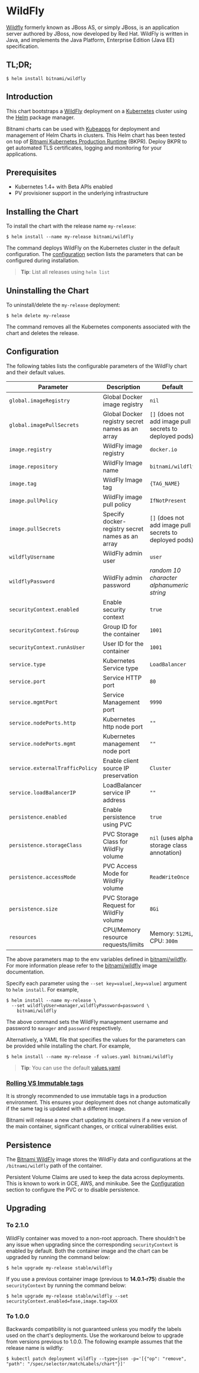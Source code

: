 # WildFly

[Wildfly](http://wildfly.org/) formerly known as JBoss AS, or simply JBoss, is an application server authored by JBoss, now developed by Red Hat. WildFly is written in Java, and implements the Java Platform, Enterprise Edition (Java EE) specification.

## TL;DR;

```console
$ helm install bitnami/wildfly
```

## Introduction

This chart bootstraps a [WildFly](https://github.com/bitnami/bitnami-docker-wildfly) deployment on a [Kubernetes](http://kubernetes.io) cluster using the [Helm](https://helm.sh) package manager.

Bitnami charts can be used with [Kubeapps](https://kubeapps.com/) for deployment and management of Helm Charts in clusters. This Helm chart has been tested on top of [Bitnami Kubernetes Production Runtime](https://kubeprod.io/) (BKPR). Deploy BKPR to get automated TLS certificates, logging and monitoring for your applications.

## Prerequisites

- Kubernetes 1.4+ with Beta APIs enabled
- PV provisioner support in the underlying infrastructure

## Installing the Chart

To install the chart with the release name `my-release`:

```console
$ helm install --name my-release bitnami/wildfly
```

The command deploys WildFly on the Kubernetes cluster in the default configuration. The [configuration](#configuration) section lists the parameters that can be configured during installation.

> **Tip**: List all releases using `helm list`

## Uninstalling the Chart

To uninstall/delete the `my-release` deployment:

```console
$ helm delete my-release
```

The command removes all the Kubernetes components associated with the chart and deletes the release.

## Configuration

The following tables lists the configurable parameters of the WildFly chart and their default values.

|         Parameter               |              Description               |                           Default                          |
|---------------------------------|----------------------------------------|------------------------------------------------------------|
| `global.imageRegistry`          | Global Docker image registry           | `nil`                                                      |
| `global.imagePullSecrets`       | Global Docker registry secret names as an array | `[]` (does not add image pull secrets to deployed pods) |
| `image.registry`                | WildFly image registry                 | `docker.io`                                                |
| `image.repository`              | WildFly Image name                     | `bitnami/wildfly`                                          |
| `image.tag`                     | WildFly Image tag                      | `{TAG_NAME}`                                               |
| `image.pullPolicy`              | WildFly image pull policy              | `IfNotPresent`                                             |
| `image.pullSecrets`             | Specify docker-registry secret names as an array | `[]` (does not add image pull secrets to deployed pods)   |
| `wildflyUsername`               | WildFly admin user                     | `user`                                                     |
| `wildflyPassword`               | WildFly admin password                 | _random 10 character alphanumeric string_                  |
| `securityContext.enabled`       | Enable security context                | `true`                                                     |
| `securityContext.fsGroup`       | Group ID for the container             | `1001`                                                     |
| `securityContext.runAsUser`     | User ID for the container              | `1001`                                                     |
| `service.type`                  | Kubernetes Service type                | `LoadBalancer`                                             |
| `service.port`                  | Service HTTP port                      | `80`                                                       |
| `service.mgmtPort`              | Service Management port                | `9990`                                                     |
| `service.nodePorts.http`        | Kubernetes http node port              | `""`                                                       |
| `service.nodePorts.mgmt`        | Kubernetes management node port        | `""`                                                       |
| `service.externalTrafficPolicy` | Enable client source IP preservation   | `Cluster`                                                  |
| `service.loadBalancerIP`        | LoadBalancer service IP address        | `""`                                                       |
| `persistence.enabled`           | Enable persistence using PVC           | `true`                                                     |
| `persistence.storageClass`      | PVC Storage Class for WildFly volume   | `nil` (uses alpha storage class annotation)                |
| `persistence.accessMode`        | PVC Access Mode for WildFly volume     | `ReadWriteOnce`                                            |
| `persistence.size`              | PVC Storage Request for WildFly volume | `8Gi`                                                      |
| `resources`                     | CPU/Memory resource requests/limits    | Memory: `512Mi`, CPU: `300m`                               |

The above parameters map to the env variables defined in [bitnami/wildfly](http://github.com/bitnami/bitnami-docker-wildfly). For more information please refer to the [bitnami/wildfly](http://github.com/bitnami/bitnami-docker-wildfly) image documentation.

Specify each parameter using the `--set key=value[,key=value]` argument to `helm install`. For example,

```console
$ helm install --name my-release \
  --set wildflyUser=manager,wildflyPassword=password \
    bitnami/wildfly
```

The above command sets the WildFly management username and password to `manager` and `password` respectively.

Alternatively, a YAML file that specifies the values for the parameters can be provided while installing the chart. For example,

```console
$ helm install --name my-release -f values.yaml bitnami/wildfly
```

> **Tip**: You can use the default [values.yaml](values.yaml)

### [Rolling VS Immutable tags](https://docs.bitnami.com/containers/how-to/understand-rolling-tags-containers/)

It is strongly recommended to use immutable tags in a production environment. This ensures your deployment does not change automatically if the same tag is updated with a different image.

Bitnami will release a new chart updating its containers if a new version of the main container, significant changes, or critical vulnerabilities exist.

## Persistence

The [Bitnami WildFly](https://github.com/bitnami/bitnami-docker-wildfly) image stores the WildFly data and configurations at the `/bitnami/wildfly` path of the container.

Persistent Volume Claims are used to keep the data across deployments. This is known to work in GCE, AWS, and minikube.
See the [Configuration](#configuration) section to configure the PVC or to disable persistence.

## Upgrading

### To 2.1.0

WildFly container was moved to a non-root approach. There shouldn't be any issue when upgrading since the corresponding `securityContext` is enabled by default. Both the container image and the chart can be upgraded by running the command below:

```
$ helm upgrade my-release stable/wildfly
```

If you use a previous container image (previous to **14.0.1-r75**) disable the `securityContext` by running the command below:

```
$ helm upgrade my-release stable/wildfly --set securityContext.enabled=fase,image.tag=XXX
```

### To 1.0.0

Backwards compatibility is not guaranteed unless you modify the labels used on the chart's deployments.
Use the workaround below to upgrade from versions previous to 1.0.0. The following example assumes that the release name is wildfly:

```console
$ kubectl patch deployment wildfly --type=json -p='[{"op": "remove", "path": "/spec/selector/matchLabels/chart"}]'
```
